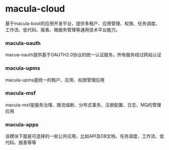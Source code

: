 # macula-cloud
基于macula-boot的应用开发平台，提供多租户、应用管理、权限、任务调度、工作流、低代码、报表、微服务管理等通用技术平台能力。

### macula-oauth
macua-oauth提供基于OAUTH2.0协议的统一认证服务，所有服务经过网站认证

### macula-upms
macula-upms是统一的租户、应用、权限管理应用

### macula-msf
macula-msf是服务治理、限流熔断、分布式事务、注册配置、日志、MQ的管理应用

### macula-apps
该模块下面是可选择的一些公共应用，比如API及DB文档、任务调度、工作流、低代码、报表等等
